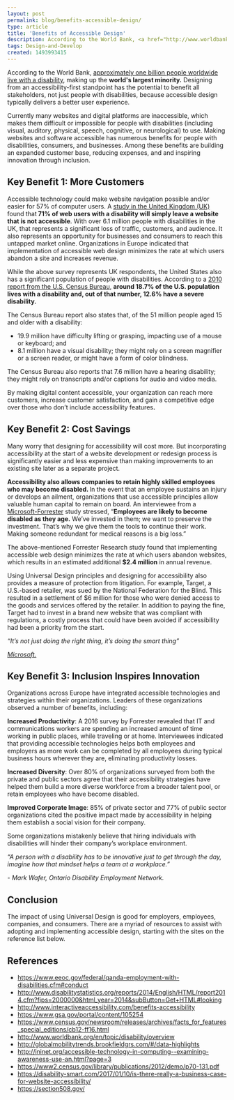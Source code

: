 ```yaml
---
layout: post
permalink: blog/benefits-accessible-design/
type: article
title: 'Benefits of Accessible Design'
description: According to the World Bank, <a href="http://www.worldbank.org/en/topic/disability/overview">approximately one billion people worldwide live with a disability</a>, making up the <b>world's largest minority.</b> Designing from an accessibility-first standpoint has the potential to benefit all stakeholders, not just people with disabilities.
tags: Design-and-Develop
created: 1493993415
---
```


According to the World Bank, [approximately one billion people worldwide live with a disability][1], making up the **world's largest minority.** Designing from an accessibility-first standpoint has the potential to benefit all stakeholders, not just people with disabilities, because accessible design typically delivers a better user experience.

<div>
  <p>
    Currently many websites and digital platforms are inaccessible, which makes them difficult or impossible for people with disabilities (including visual, auditory, physical, speech, cognitive, or neurological) to use. Making websites and software accessible has numerous benefits for people with disabilities, consumers, and businesses. Among these benefits are building an expanded customer base, reducing expenses, and and inspiring innovation through inclusion.
  </p>
  
  <h2>
    Key Benefit 1: More Customers
  </h2>
  
  <div>
    <p>
      Accessible technology could make website navigation possible and/or easier for 57% of computer users. A <a href="https://disability-smart.com/2017/01/10/is-there-really-a-business-case-for-website-accessibility/">study in the United Kingdom (UK)</a> found that<strong> 71% of web users with a disability will simply leave a website that is not accessible</strong>. With over 6.1 million people with disabilities in the UK, that represents a significant loss of traffic, customers, and audience. It also represents an opportunity for businesses and consumers to reach this untapped market online. Organizations in Europe indicated that implementation of accessible web design minimizes the rate at which users abandon a site and increases revenue.
    </p>    
    <div>
      <p>
        While the above survey represents UK respondents, the United States also has a significant population of people with disabilities. According to a <a href="https://www2.census.gov/library/publications/2012/demo/p70-131.pdf">2010 report from the U.S. Census Bureau</a>, <strong>around 18.7% of the U.S. population lives with a disability and, out of that number, 12.6% have a severe disability.</strong>
      </p>      
      <div>
        <p>
          The Census Bureau report also states that, of the 51 million people aged 15 and older with a disability:
        </p>        
        <div>
          <ul>
            <li>
              <div>
                19.9 million have difficulty lifting or grasping, impacting use of a mouse or keyboard; and
              </div>
            </li>            
            <li>
              8.1 million have a visual disability; they might rely on a screen magnifier or a screen reader, or might have a form of color blindness.
            </li>
          </ul>
        </div>
      </div>
    </div>    
    <p>
      The Census Bureau also reports that 7.6 million have a hearing disability; they might rely on transcripts and/or captions for audio and video media.
    </p>    
    <div>
      <p>
        By making digital content accessible, your organization can reach more customers, increase customer satisfaction, and gain a competitive edge over those who don&rsquo;t include accessibility features<strong>.</strong>
      </p>      
      <div>
        <h2>
          Key Benefit 2: Cost Savings
        </h2>        
        <div>
          <p>
            Many worry that designing for accessibility will cost more. But incorporating accessibility at the start of a website development or redesign process is significantly easier and less expensive than making improvements to an existing site later as a separate project.
          </p>          
          <div>
            <p>
              <strong>Accessibility also allows companies to retain highly skilled employees who may become disabled. </strong>In the event that an employee sustains an injury or develops an ailment, organizations that use accessible principles allow valuable human capital to remain on board. An interviewee from a <a href="https://www.forrester.com/Microsoft">Microsoft-Forrester</a> study stressed, &ldquo;<strong>Employees are likely to become disabled as they age.</strong> We&rsquo;ve invested in them; we want to preserve the investment. That&rsquo;s why we give them the tools to continue their work. Making someone redundant for medical reasons is a big loss.&rdquo;
            </p>            
            <div>
              <p>
                The above-mentioned Forrester Research study found that implementing accessible web design minimizes the rate at which users abandon websites, which results in an estimated additional <strong>$2.4 million</strong> in annual revenue.
              </p>              
              <div>
                <p>
                  Using Universal Design principles and designing for accessibility also provides a measure of protection from litigation. For example, Target, a U.S.&shy;-based retailer, was sued by the National Federation for the Blind. This resulted in a settlement of $6 million for those who were denied access to the goods and services offered by the retailer. In addition to paying the fine, Target had to invest in a brand new website that was compliant with regulations, a costly process that could have been avoided if accessibility had been a priority from the start.
                </p>                
                <div>
                  <p>
                    <em>&ldquo;It&rsquo;s not just doing the right thing, it&rsquo;s doing the smart thing&rdquo;</em>
                  </p>                  
                  <p>
                    <a href="https://blogs.microsoft.com/eupolicy/2016/06/28/accessibility-in-the-workplace-a-competitive-edge/"><em>Microsoft.</em></a>
                  </p>                  
                  <h2>
                    Key Benefit 3: Inclusion Inspires Innovation
                  </h2>                  
                  <div>
                    <p>
                      Organizations across Europe have integrated accessible technologies and strategies within their organizations. Leaders of these organizations observed a number of benefits, including:
                    </p>                    
                    <div>
                      <p>
                        <strong>Increased Productivity</strong>: A 2016 survey by Forrester revealed that IT and communications workers are spending an increased amount of time working in public places, while traveling or at home. Interviewees indicated that providing accessible technologies helps both employees and employers as more work can be completed by all employees during typical business hours wherever they are, eliminating productivity losses.
                      </p>                      
                      <div>
                        <p>
                          <strong>Increased Diversity</strong>: Over 80% of organizations surveyed from both the private and public sectors agree that their accessibility strategies have helped them build a more diverse workforce from a broader talent pool, or retain employees who have become disabled.
                        </p>                        
                        <div>
                          <p>
                            <strong>Improved Corporate Image</strong>: 85% of private sector and 77% of public sector organizations cited the positive impact made by accessibility in helping them establish a social vision for their company.
                          </p>                          
                          <div>
                            <p>
                              Some organizations mistakenly believe that hiring individuals with disabilities will hinder their company&rsquo;s workplace environment.
                            </p>                            
                            <div>
                              <p>
                                <em>&ldquo;A person with a disability has to be innovative just to get through the day, imagine how that mindset helps a team at a workplace.&rdquo;</em>
                              </p>                              
                              <p>
                                <em>- Mark Wafer, Ontario Disability Employment Network.</em>
                              </p>
                            </div>
                          </div>
                        </div>
                      </div>
                    </div>
                  </div>
                </div>
              </div>
            </div>
          </div>
        </div>
      </div>
    </div>
  </div>
</div>

## Conclusion

<div>
  <p>
    The impact of using Universal Design is good for employers, employees, companies, and consumers. There are a myriad of resources to assist with adopting and implementing accessible design, starting with the sites on the reference list below.
  </p>
  
  <div>
    <h2>
      References
    </h2>    
    <ul style="overflow-wrap: break-word; word-wrap: break-word;">
      <li>
        <a href="https://www.eeoc.gov/federal/qanda-employment-with-disabilities.cfm#conduct">https://www.eeoc.gov/federal/qanda-employment-with-disabilities.cfm#conduct</a>
      </li>
      <li>
        <a href="http://www.disabilitystatistics.org/reports/2014/English/HTML/report2014.cfm?fips=2000000&html_year=2014&subButton=Get+HTML#looking">http://www.disabilitystatistics.org/reports/2014/English/HTML/report2014.cfm?fips=2000000&html_year=2014&subButton=Get+HTML#looking</a>
      </li>
      <li>
        <a href="http://www.interactiveaccessibility.com/benefits-accessibility">http://www.interactiveaccessibility.com/benefits-accessibility</a>
      </li>
      <li>
        <a href="https://www.gsa.gov/portal/content/105254">https://www.gsa.gov/portal/content/105254</a>
      </li>
      <li>
        <a href="https://www.census.gov/newsroom/releases/archives/facts_for_features_special_editions/cb12-ff16.html">https://www.census.gov/newsroom/releases/archives/facts_for_features_special_editions/cb12-ff16.html</a>
      </li>
      <li>
        <a href="http://www.worldbank.org/en/topic/disability/overview">http://www.worldbank.org/en/topic/disability/overview</a>
      </li>
      <li>
        <a href="http://globalmobilitytrends.brookfieldgrs.com/#/data-highlights">http://globalmobilitytrends.brookfieldgrs.com/#/data-highlights</a>
      </li>
      <li>
        <a href="http://ininet.org/accessible-technology-in-computing--examining-awareness-use-an.html?page=3">http://ininet.org/accessible-technology-in-computing--examining-awareness-use-an.html?page=3</a>
      </li>
      <li>
        <a href="https://www2.census.gov/library/publications/2012/demo/p70-131.pdf">https://www2.census.gov/library/publications/2012/demo/p70-131.pdf</a>
      </li>
      <li>
        <a href="https://disability-smart.com/2017/01/10/is-there-really-a-business-case-for-website-accessibility/">https://disability-smart.com/2017/01/10/is-there-really-a-business-case-for-website-accessibility/</a>
      </li>
      <li>
        <a href="../index.php">https://section508.gov/</a>
      </li>
    </ul>
  </div>
</div>

 [1]: http://www.worldbank.org/en/topic/disability/overview